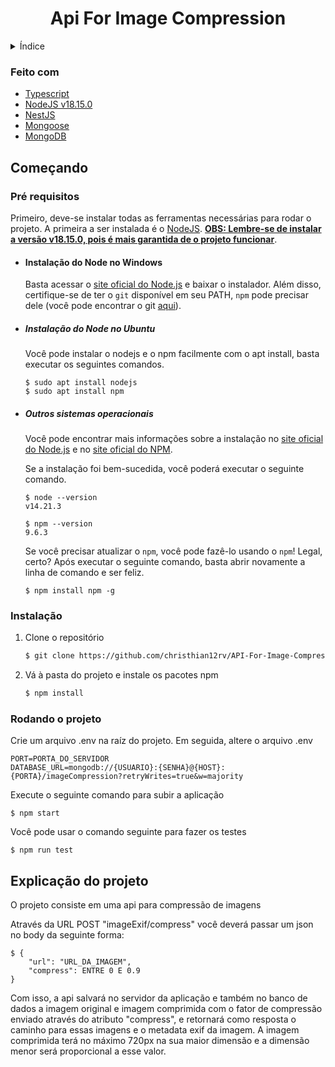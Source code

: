 <h1 align="center">Api For Image Compression</h1>

<!-- Índice -->
<details>
  <summary>Índice</summary>
  <ol>
        <li><a href="#feito-com">Feito com</a></li>
    </li>
    <li>
      <a href="#começando">Começando</a>
      <ul>
        <li><a href="#pré-requisitos">Pré requisitos</a></li>
        <li><a href="#instalação">Instalação</a></li>
        <li><a href="#rodando-o-projeto">Rodando o projeto</a></li>
      </ul>
    </li>
    <li><a href="#explicação-do-projeto">Explicação do projeto</a></li>
  </ol>
</details>

### Feito com


-   [Typescript](https://www.typescriptlang.org)
-   [NodeJS v18.15.0](https://nodejs.org/en/download/releases/)
-   [NestJS](https://nestjs.com)
-   [Mongoose](https://mongoosejs.com)
-   [MongoDB](https://www.mongodb.com)

<!-- Começando -->

## Começando

### Pré requisitos

Primeiro, deve-se instalar todas as ferramentas necessárias para rodar o projeto. A primeira a ser instalada é o [NodeJS](https://nodejs.org/en/). <ins>**OBS: Lembre-se de instalar a versão v18.15.0, pois é mais garantida de o projeto funcionar**</ins>.

-   #### Instalação do Node no Windows

    Basta acessar o [site oficial do Node.js](https://nodejs.org/) e baixar o instalador.
    Além disso, certifique-se de ter o `git` disponível em seu PATH, `npm` pode precisar dele (você pode encontrar o git [aqui](https://git-scm.com/)).

-   ##### Instalação do Node no Ubuntu

    Você pode instalar o nodejs e o npm facilmente com o apt install, basta executar os seguintes comandos.

        $ sudo apt install nodejs
        $ sudo apt install npm

-   ##### Outros sistemas operacionais
    Você pode encontrar mais informações sobre a instalação no [site oficial do Node.js](https://nodejs.org/) e no [site oficial do NPM](https://npmjs.org/).

    Se a instalação foi bem-sucedida, você poderá executar o seguinte comando.

        $ node --version
        v14.21.3
    
        $ npm --version
        9.6.3

    Se você precisar atualizar o `npm`, você pode fazê-lo usando o `npm`! Legal, certo? Após executar o seguinte comando,    basta abrir novamente a linha de comando e ser feliz.
    
        $ npm install npm -g



### Instalação

1. Clone o repositório
    ```sh
    $ git clone https://github.com/christhian12rv/API-For-Image-Compression.git
    ```
2. Vá à pasta do projeto e instale os pacotes npm
    ```sh
    $ npm install
    ```

### Rodando o projeto

Crie um arquivo .env na raíz do projeto. Em seguida, altere o arquivo .env

    PORT=PORTA_DO_SERVIDOR
    DATABASE_URL=mongodb://{USUARIO}:{SENHA}@{HOST}:{PORTA}/imageCompression?retryWrites=true&w=majority
    
    
Execute o seguinte comando para subir a aplicação

    $ npm start
    
Você pode usar o comando seguinte para fazer os testes

    $ npm run test
    

## Explicação do projeto
O projeto consiste em uma api para compressão de imagens

Através da URL POST "imageExif/compress" você deverá passar um json no body da seguinte forma:

    
    $ {
        "url": "URL_DA_IMAGEM",
        "compress": ENTRE 0 E 0.9
    }
    
Com isso, a api salvará no servidor da aplicação e também no banco de dados a imagem original e imagem comprimida com o fator de compressão enviado através do atributo "compress", e retornará como resposta o caminho para essas imagens e o metadata exif da imagem. A imagem comprimida terá no máximo 720px na sua maior dimensão e a dimensão menor será proporcional a esse valor.
    